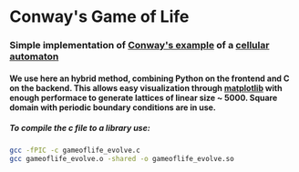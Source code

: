 # Conway's Game of Life

### Simple implementation of [Conway's example](https://en.wikipedia.org/wiki/Conway%27s_Game_of_Life) of a [cellular automaton](https://en.wikipedia.org/wiki/Cellular_automaton)

#### We use here an hybrid method, combining Python on the frontend and C on the backend. This allows easy visualization through [matplotlib](https://matplotlib.org/) with enough performace to generate lattices of linear size ~ 5000. Square domain with periodic boundary conditions are in use.

##### To compile the c file to a library use:
```bash
gcc -fPIC -c gameoflife_evolve.c
gcc gameoflife_evolve.o -shared -o gameoflife_evolve.so
```
